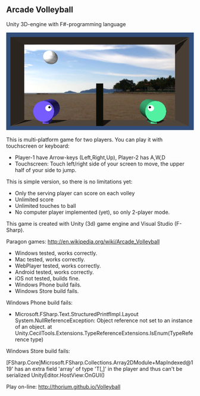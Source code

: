 ## Arcade Volleyball

Unity 3D-engine with F#-programming language

![](screen.png)

This is multi-platform game for two players.
You can play it with touchscreen or keyboard:
 * Player-1 have Arrow-keys (Left,Right,Up), Player-2 has A,W,D
 * Touchscreen: Touch left/right side of your screen to move, the upper half of your side to jump.

This is simple version, so there is no limitations yet:
 * Only the serving player can score on each volley 
 * Unlimited score
 * Unlimited touches to ball
 * No computer player implemented (yet), so only 2-player mode.
 
This game is created with Unity (3d) game engine and Visual Studio (F-Sharp).

Paragon games: http://en.wikipedia.org/wiki/Arcade_Volleyball

 * Windows tested, works correctly.
 * Mac tested, works correctly.
 * WebPlayer tested, works correctly.
 * Android tested, works correctly.
 * iOS not tested, builds fine.
 * Windows Phone build fails.
 * Windows Store build fails.

Windows Phone build fails:

 + Microsoft.FSharp.Text.StructuredPrintfImpl.Layout
System.NullReferenceException: Object reference not set to an instance of an object.
   at Unity.CecilTools.Extensions.TypeReferenceExtensions.IsEnum(TypeReference type)

Windows Store build fails:

[FSharp.Core]Microsoft.FSharp.Collections.Array2DModule+MapIndexed@119' has an extra field 'array' of type 'T[,]' in the player and thus can't be serialized
UnityEditor.HostView:OnGUI()

Play on-line: http://thorium.github.io/Volleyball
